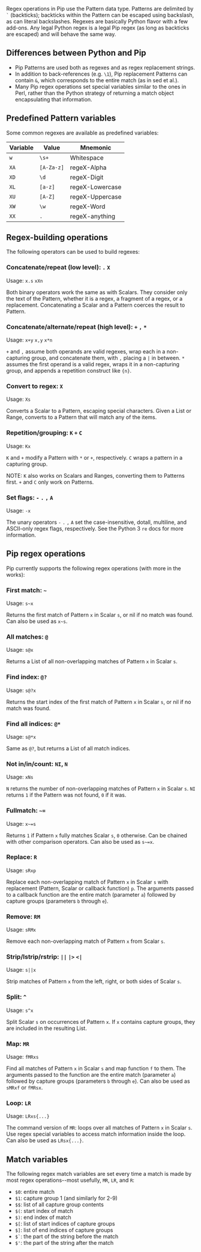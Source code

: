 
Regex operations in Pip use the Pattern data type. Patterns are delimited by <code>`</code> (backticks); backticks within the Pattern can be escaped using backslash, as can literal backslashes. Regexes are basically Python flavor with a few add-ons. Any legal Python regex is a legal Pip regex (as long as backticks are escaped) and will behave the same way.

## Differences between Python and Pip

 - Pip Patterns are used both as regexes and as regex replacement strings.
 - In addition to back-references (e.g. `\1`), Pip replacement Patterns can contain `&`, which corresponds to the entire match (as in sed et al.).
 - Many Pip regex operations set special variables similar to the ones in Perl, rather than the Python strategy of returning a match object encapsulating that information.
 
## Predefined Pattern variables

Some common regexes are available as predefined variables:

Variable | Value      | Mnemonic
-------- | ---------- | -----------
`w`      | `\s+`      | Whitespace
`XA`     | `[A-Za-z]` | regeX-Alpha
`XD`     | `\d`       | regeX-Digit
`XL`     | `[a-z]`    | regeX-Lowercase
`XU`     | `[A-Z]`    | regeX-Uppercase
`XW`     | `\w`       | regeX-Word
`XX`     | `.`        | regeX-anything

## Regex-building operations

The following operators can be used to build regexes:

### Concatenate/repeat (low level): `.` `X`

Usage: `x.s` `xXn`

Both binary operators work the same as with Scalars. They consider only the text of the Pattern, whether it is a regex, a fragment of a regex, or a replacement. Concatenating a Scalar and a Pattern coerces the result to Pattern.

### Concatenate/alternate/repeat (high level): `+` `,` `*`

Usage: `x+y` `x,y` `x*n`

`+` and `,` assume both operands are valid regexes, wrap each in a non-capturing group, and concatenate them, with `,` placing a `|` in between. `*` assumes the first operand is a valid regex, wraps it in a non-capturing group, and appends a repetition construct like `{n}`.

### Convert to regex: `X`

Usage: `Xs`

Converts a Scalar to a Pattern, escaping special characters. Given a List or Range, converts to a Pattern that will match any of the items.

### Repetition/grouping: `K` `+` `C`

Usage: `Kx`

`K` and `+` modify a Pattern with `*` or `+`, respectively. `C` wraps a pattern in a capturing group.

NOTE: `K` also works on Scalars and Ranges, converting them to Patterns first. `+` and `C` only work on Patterns.

### Set flags: `-` `.` `,` `A`

Usage: `-x`

The unary operators `-` `.` `,` `A` set the case-insensitive, dotall, multiline, and ASCII-only regex flags, respectively. See the Python 3 `re` docs for more information.
 
## Pip regex operations

Pip currently supports the following regex operations (with more in the works):

### First match: `~`

Usage: `s~x`

Returns the first match of Pattern `x` in Scalar `s`, or nil if no match was found. Can also be used as `x~s`.

### All matches: `@`

Usage: `s@x`

Returns a List of all non-overlapping matches of Pattern `x` in Scalar `s`.

### Find index: `@?`

Usage: `s@?x`

Returns the start index of the first match of Pattern `x` in Scalar `s`, or nil if no match was found.

### Find all indices: `@*`

Usage: `s@*x`

Same as `@?`, but returns a List of all match indices.

### Not in/in/count: `NI`, `N`

Usage: `xNs`

`N` returns the number of non-overlapping matches of Pattern `x` in Scalar `s`. `NI` returns `1` if the Pattern was not found, `0` if it was.

### Fullmatch: `~=`

Usage: `x~=s`

Returns `1` if Pattern `x` fully matches Scalar `s`, `0` otherwise. Can be chained with other comparison operators. Can also be used as `s~=x`.

### Replace: `R`

Usage: `sRxp`

Replace each non-overlapping match of Pattern `x` in Scalar `s` with replacement (Pattern, Scalar or callback function) `p`. The arguments passed to a callback function are the entire match (parameter `a`) followed by capture groups (parameters `b` through `e`).

### Remove: `RM`

Usage: `sRMx`

Remove each non-overlapping match of Pattern `x` from Scalar `s`.

### Strip/lstrip/rstrip: `||` `|>` `<|`

Usage: `s||x`

Strip matches of Pattern `x` from the left, right, or both sides of Scalar `s`.

### Split: `^`

Usage: `s^x`

Split Scalar `s` on occurrences of Pattern `x`. If `x` contains capture groups, they are included in the resulting List.

### Map: `MR`

Usage: `fMRxs`

Find all matches of Pattern `x` in Scalar `s` and map function `f` to them. The arguments passed to the function are the entire match (parameter `a`) followed by capture groups (parameters `b` through `e`). Can also be used as `sMRxf` or `fMRsx`.

### Loop: `LR`

Usage: `LRxs{...}`

The command version of `MR`: loops over all matches of Pattern `x` in Scalar `s`. Use regex special variables to access match information inside the loop. Can also be used as `LRsx{...}`.

## Match variables

The following regex match variables are set every time a match is made by most regex operations--most usefully, `MR`, `LR`, and `R`:

- `$0`: entire match
- `$1`: capture group 1 (and similarly for 2-9)
- `$$`: list of all capture group contents
- `$(`: start index of match
- `$)`: end index of match
- `$[`: list of start indices of capture groups
- `$]`: list of end indices of capture groups
- <code>$`</code>: the part of the string before the match
- `$'`: the part of the string after the match
